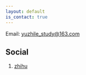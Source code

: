 ```yaml
---
layout: default
is_contact: true
---
```


Email: [yuzhile_study@163.com](mailto:yuzhile_study@163.com)




## Social

1. [zhihu](https://www.zhihu.com/people/zhile-yu/activities)

